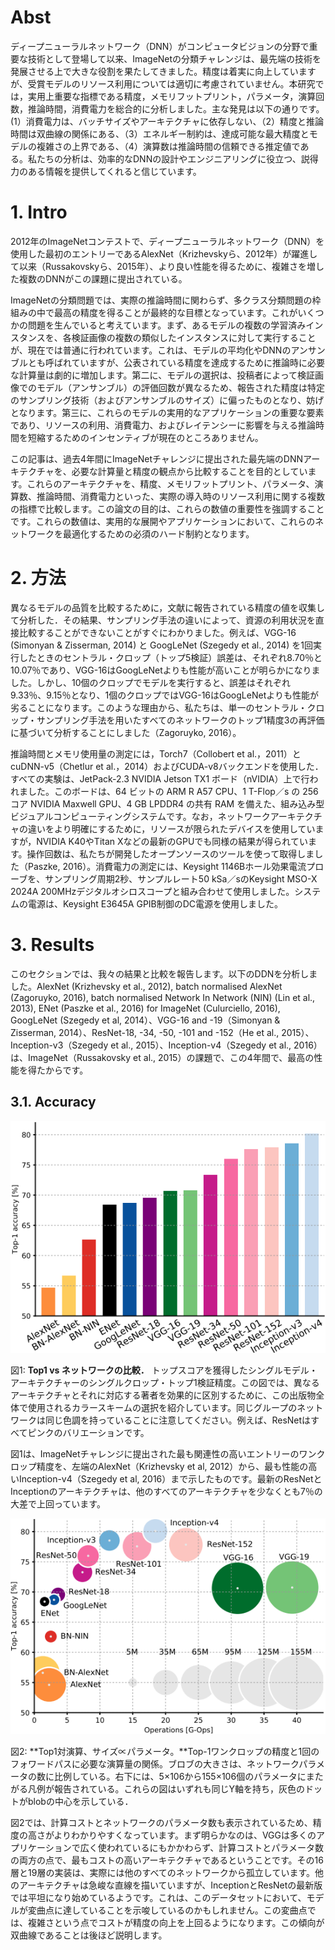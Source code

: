 # Abst

ディープニューラルネットワーク（DNN）がコンピュータビジョンの分野で重要な技術として登場して以来、ImageNetの分類チャレンジは、最先端の技術を発展させる上で大きな役割を果たしてきました。精度は着実に向上していますが、受賞モデルのリソース利用については適切に考慮されていません。本研究では，実用上重要な指標である精度，メモリフットプリント，パラメータ，演算回数，推論時間，消費電力を総合的に分析しました。主な発見は以下の通りです。(1）消費電力は、バッチサイズやアーキテクチャに依存しない、（2）精度と推論時間は双曲線の関係にある、（3）エネルギー制約は、達成可能な最大精度とモデルの複雑さの上界である、（4）演算数は推論時間の信頼できる推定値である。私たちの分析は、効率的なDNNの設計やエンジニアリングに役立つ、説得力のある情報を提供してくれると信じています。

# 1. Intro

2012年のImageNetコンテストで、ディープニューラルネットワーク（DNN）を使用した最初のエントリーであるAlexNet（Krizhevskyら、2012年）が躍進して以来（Russakovskyら、2015年）、より良い性能を得るために、複雑さを増した複数のDNNがこの課題に提出されている。

ImageNetの分類問題では、実際の推論時間に関わらず、多クラス分類問題の枠組みの中で最高の精度を得ることが最終的な目標となっています。これがいくつかの問題を生んでいると考えています。まず、あるモデルの複数の学習済みインスタンスを、各検証画像の複数の類似したインスタンスに対して実行することが、現在では普通に行われています。これは、モデルの平均化やDNNのアンサンブルとも呼ばれていますが、公表されている精度を達成するために推論時に必要な計算量は劇的に増加します。第二に、モデルの選択は、投稿者によって検証画像でのモデル（アンサンブル）の評価回数が異なるため、報告された精度は特定のサンプリング技術（およびアンサンブルのサイズ）に偏ったものとなり、妨げとなります。第三に、これらのモデルの実用的なアプリケーションの重要な要素であり、リソースの利用、消費電力、およびレイテンシーに影響を与える推論時間を短縮するためのインセンティブが現在のところありません。

この記事は、過去4年間にImageNetチャレンジに提出された最先端のDNNアーキテクチャを、必要な計算量と精度の観点から比較することを目的としています。これらのアーキテクチャを、精度、メモリフットプリント、パラメータ、演算数、推論時間、消費電力といった、実際の導入時のリソース利用に関する複数の指標で比較します。この論文の目的は、これらの数値の重要性を強調することです。これらの数値は、実用的な展開やアプリケーションにおいて、これらのネットワークを最適化するための必須のハード制約となります。

# 2. 方法

異なるモデルの品質を比較するために，文献に報告されている精度の値を収集して分析した．その結果、サンプリング手法の違いによって、資源の利用状況を直接比較することができないことがすぐにわかりました。例えば、VGG-16 (Simonyan & Zisserman, 2014) と GoogLeNet (Szegedy et al., 2014) を1回実行したときのセントラル・クロップ（トップ5検証）誤差は、それぞれ8.70％と10.07％であり、VGG-16はGoogLeNetよりも性能が高いことが明らかになりました。しかし、10個のクロップでモデルを実行すると、誤差はそれぞれ9.33％、9.15％となり、1個のクロップではVGG-16はGoogLeNetよりも性能が劣ることになります。このような理由から、私たちは、単一のセントラル・クロップ・サンプリング手法を用いたすべてのネットワークのトップ1精度3の再評価に基づいて分析することにしました（Zagoruyko, 2016）。

推論時間とメモリ使用量の測定には，Torch7（Collobert et al.，2011）とcuDNN-v5（Chetlur et al.，2014）およびCUDA-v8バックエンドを使用した．すべての実験は、JetPack-2.3 NVIDIA Jetson TX1 ボード（nVIDIA）上で行われました。このボードは、64 ビットの ARM R A57 CPU、1 T-Flop／s の 256 コア NVIDIA Maxwell GPU、4 GB LPDDR4 の共有 RAM を備えた、組み込み型ビジュアルコンピューティングシステムです。なお，ネットワークアーキテクチャの違いをより明確にするために，リソースが限られたデバイスを使用していますが，NVIDIA K40やTitan Xなどの最新のGPUでも同様の結果が得られています。操作回数は、私たちが開発したオープンソースのツールを使って取得しました（Paszke, 2016）。消費電力の測定には、Keysight 1146Bホール効果電流プローブを、サンプリング周期2秒、サンプルレート50 kSa／sのKeysight MSO-X 2024A 200MHzデジタルオシロスコープと組み合わせて使用しました。システムの電源は、Keysight E3645A GPIB制御のDC電源を使用しました。

# 3. Results

このセクションでは、我々の結果と比較を報告します。以下のDDNを分析しました。AlexNet (Krizhevsky et al., 2012), batch normalised AlexNet (Zagoruyko, 2016), batch normalised Network In Network (NIN) (Lin et al., 2013), ENet (Paszke et al., 2016) for ImageNet (Culurciello, 2016), GoogLeNet (Szegedy et al, 2014）、VGG-16 and -19（Simonyan & Zisserman, 2014）、ResNet-18, -34, -50, -101 and -152（He et al., 2015）、Inception-v3（Szegedy et al., 2015）、Inception-v4（Szegedy et al., 2016）は、ImageNet（Russakovsky et al., 2015）の課題で、この4年間で、最高の性能を得たからです。

## 3.1. Accuracy

![fig1](https://raw.githubusercontent.com/rurusasu/paper/master/AI%E6%8A%80%E8%A1%93/CNN/An%20Analysis%20of%20Deep%20Neural%20Network%20Models%20for%20Practical%20Applications/%E7%94%BB%E5%83%8F/fig1.png)

図1: **Top1 vs ネットワークの比較．** トップスコアを獲得したシングルモデル・アーキテクチャーのシングルクロップ・トップ1検証精度。この図では、異なるアーキテクチャとそれに対応する著者を効果的に区別するために、この出版物全体で使用されるカラースキームの選択を紹介しています。同じグループのネットワークは同じ色調を持っていることに注意してください。例えば、ResNetはすべてピンクのバリエーションです。

図1は、ImageNetチャレンジに提出された最も関連性の高いエントリーのワンクロップ精度を、左端のAlexNet（Krizhevsky et al, 2012）から、最も性能の高いInception-v4（Szegedy et al, 2016）まで示したものです。最新のResNetとInceptionのアーキテクチャは、他のすべてのアーキテクチャを少なくとも7％の大差で上回っています。

![fig2](https://raw.githubusercontent.com/rurusasu/paper/master/AI%E6%8A%80%E8%A1%93/CNN/An%20Analysis%20of%20Deep%20Neural%20Network%20Models%20for%20Practical%20Applications/%E7%94%BB%E5%83%8F/fig2.png)

図2: **Top1対演算、サイズ∝パラメータ。**Top-1ワンクロップの精度と1回のフォワードパスに必要な演算量の関係。ブロブの大きさは、ネットワークパラメータの数に比例している。右下には、5×106から155×106個のパラメータにまたがる凡例が報告されている。これらの図はいずれも同じY軸を持ち，灰色のドットがblobの中心を示している．

図2では、計算コストとネットワークのパラメータ数も表示されているため、精度の高さがよりわかりやすくなっています。まず明らかなのは、VGGは多くのアプリケーションで広く使われているにもかかわらず、計算コストとパラメータ数の両方の点で、最もコストの高いアーキテクチャであるということです。その16層と19層の実装は、実際には他のすべてのネットワークから孤立しています。他のアーキテクチャは急峻な直線を描いていますが、InceptionとResNetの最新版では平坦になり始めているようです。これは、このデータセットにおいて、モデルが変曲点に達していることを示唆しているのかもしれません。この変曲点では、複雑さという点でコストが精度の向上を上回るようになります。この傾向が双曲線であることは後ほど説明します。
